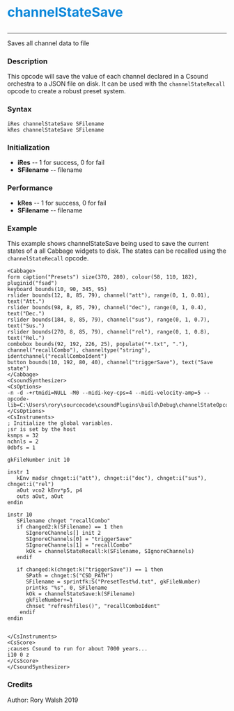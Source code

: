 <p style="font-size:30px;color:hsl(204, 90%, 45%)"><b>channelStateSave</b></p>

----
Saves all channel data to file 

### Description
This opcode will save the value of each channel declared in a Csound orchestra to a JSON file on disk. It can be used with the `channelStateRecall` opcode to create a robust preset system.    

### Syntax
```csound
iRes channelStateSave SFilename
kRes channelStateSave SFilename
```

### Initialization

* **iRes** -- 1 for success, 0 for fail
* **SFilename** -- filename


### Performance

* **kRes** -- 1 for success, 0 for fail
* **SFilename** -- filename

### Example
This example shows channelStateSave being used to save the current states of a all Cabbage widgets to disk. The states can be recalled using the `channelStateRecall` opcode. 

```csound
<Cabbage>
form caption("Presets") size(370, 280), colour(58, 110, 182), pluginid("fsad")
keyboard bounds(10, 90, 345, 95)
rslider bounds(12, 8, 85, 79), channel("att"), range(0, 1, 0.01), text("Att.")
rslider bounds(98, 8, 85, 79), channel("dec"), range(0, 1, 0.4), text("Dec.")
rslider bounds(184, 8, 85, 79), channel("sus"), range(0, 1, 0.7), text("Sus.")
rslider bounds(270, 8, 85, 79), channel("rel"), range(0, 1, 0.8), text("Rel.")
combobox bounds(92, 192, 226, 25), populate("*.txt", "."), channel("recallCombo"), channeltype("string"), identchannel("recallComboIdent")
button bounds(10, 192, 80, 40), channel("triggerSave"), text("Save state")
</Cabbage>
<CsoundSynthesizer>
<CsOptions>
-n -d -+rtmidi=NULL -M0 --midi-key-cps=4 --midi-velocity-amp=5 --opcode-lib=C:\Users\rory\sourcecode\csoundPlugins\build\Debug\channelStateOpcodes.dll
</CsOptions>
<CsInstruments>
; Initialize the global variables. 
;sr is set by the host
ksmps = 32
nchnls = 2
0dbfs = 1

gkFileNumber init 10

instr 1
   kEnv madsr chnget:i("att"), chnget:i("dec"), chnget:i("sus"), chnget:i("rel")
   aOut vco2 kEnv*p5, p4
   outs aOut, aOut
endin

instr 10
   SFilename chnget "recallCombo"
   if changed2:k(SFilename) == 1 then
      SIgnoreChannels[] init 2
      SIgnoreChannels[0] = "triggerSave"
      SIgnoreChannels[1] = "recallCombo"
      kOk = channelStateRecall:k(SFilename, SIgnoreChannels)
   endif
    
   if changed:k(chnget:k("triggerSave")) == 1 then
      SPath = chnget:S("CSD_PATH")
      SFilename = sprintfk:S("PresetTest%d.txt", gkFileNumber)
      printks "%s", 0, SFilename
      kOk = channelStateSave:k(SFilename)
      gkFileNumber+=1
      chnset "refreshfiles()", "recallComboIdent"
    endif
endin


</CsInstruments>
<CsScore>
;causes Csound to run for about 7000 years...
i10 0 z
</CsScore>
</CsoundSynthesizer>
```

### Credits
Author: Rory Walsh
2019
